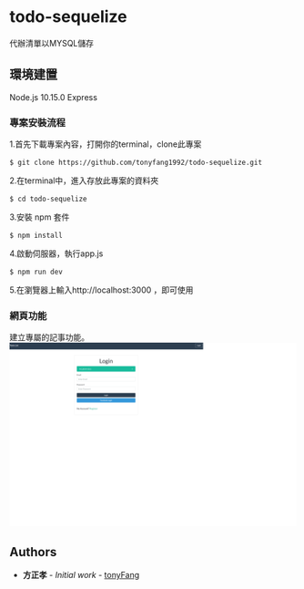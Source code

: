 # todo-sequelize

代辦清單以MYSQL儲存

## 環境建置


Node.js 10.15.0
Express



### 專案安裝流程

1.首先下載專案內容，打開你的terminal，clone此專案
```
$ git clone https://github.com/tonyfang1992/todo-sequelize.git
```
2.在terminal中，進入存放此專案的資料夾
```
$ cd todo-sequelize
```
3.安裝 npm 套件
```
$ npm install 
```
4.啟動伺服器，執行app.js
```
$ npm run dev
```
5.在瀏覽器上輸入http://localhost:3000 ，即可使用


### 網頁功能
建立專屬的記事功能。
![image](https://github.com/tonyfang1992/todo-sequelize/blob/master/todo-sequelize.png)

## Authors

* **方正孝** - *Initial work* - [tonyFang](https://github.com/tonyfang1992)




